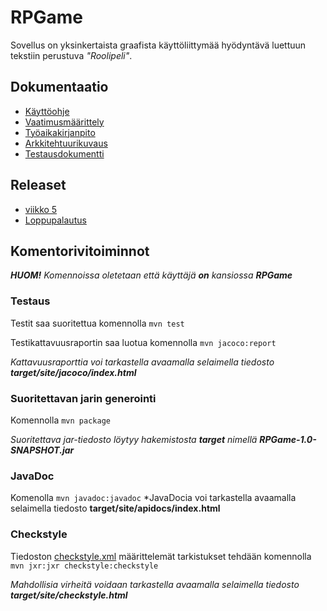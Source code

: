 # RPGame #

Sovellus on yksinkertaista graafista käyttöliittymää hyödyntävä luettuun tekstiin perustuva *"Roolipeli"*. 

## Dokumentaatio
* [Käyttöohje](https://github.com/AlaNeponen/Ohjelmistotekniikka-harjoitustyo/blob/master/dokumentointi/k%C3%A4ytt%C3%B6ohje.md)
* [Vaatimusmäärittely](https://github.com/AlaNeponen/Ohjelmistotekniikka-harjoitustyo/blob/master/dokumentointi/maarittelydokumentti.md)
* [Työaikakirjanpito](https://github.com/AlaNeponen/Ohjelmistotekniikka-harjoitustyo/blob/master/dokumentointi/tyoaikakirjanpito.md)
* [Arkkitehtuurikuvaus](https://github.com/AlaNeponen/Ohjelmistotekniikka-harjoitustyo/blob/master/dokumentointi/arkkitehtuuri.md)
* [Testausdokumentti](https://github.com/AlaNeponen/Ohjelmistotekniikka-harjoitustyo/blob/master/dokumentointi/testausdokumentti.md)

## Releaset
* [viikko 5](https://github.com/AlaNeponen/Ohjelmistotekniikka-harjoitustyo/releases/tag/viikko5)
* [Loppupalautus](https://github.com/AlaNeponen/Ohjelmistotekniikka-harjoitustyo/releases/tag/kurssinloppupalautus)


## Komentorivitoiminnot

***HUOM!** Komennoissa oletetaan että käyttäjä **on** kansiossa **RPGame***

### Testaus
Testit saa suoritettua komennolla `mvn test`

Testikattavuusraportin saa luotua komennolla `mvn jacoco:report`

*Kattavuusraporttia voi tarkastella avaamalla selaimella tiedosto **target/site/jacoco/index.html***

### Suoritettavan jarin generointi
Komennolla `mvn package`

*Suoritettava jar-tiedosto löytyy hakemistosta **target** nimellä **RPGame-1.0-SNAPSHOT.jar***

### JavaDoc 
Komenolla `mvn javadoc:javadoc`
*JavaDocia voi tarkastella avaamalla selaimella tiedosto **target/site/apidocs/index.html**

### Checkstyle
Tiedoston [checkstyle.xml](https://github.com/AlaNeponen/Ohjelmistotekniikka-harjoitustyo/blob/master/RPGame/checkstyle.xml) määrittelemät tarkistukset tehdään komennolla `mvn jxr:jxr checkstyle:checkstyle`

*Mahdollisia virheitä voidaan tarkastella avaamalla selaimella tiedosto **target/site/checkstyle.html***
